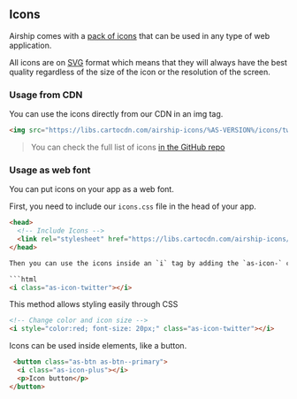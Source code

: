 ## Icons

Airship comes with a [pack of icons](https://cartodb.github.io/airship/packages/icons/examples/) that can be used in any type of web application.

All icons are on [SVG](https://en.wikipedia.org/wiki/Scalable_Vector_Graphics) format which means that they will always have the best quality regardless of the size of the icon or the resolution of the screen.

### Usage from CDN
You can use the icons directly from our CDN in an img tag.

```html
<img src="https://libs.cartocdn.com/airship-icons/%AS-VERSION%/icons/twitter.svg" alt="Twitter logo">
```

> You can check the full list of icons [in the GitHub repo](https://github.com/CartoDB/airship/tree/%AS-VERSION%/packages/icons/dist/icons)

### Usage as web font

You can put icons on your app as a web font.

First, you need to include our `icons.css` file in the head of your app.

```html
<head>
  <!-- Include Icons -->
  <link rel="stylesheet" href="https://libs.cartocdn.com/airship-icons/%AS-VERSION%/icons.css">
</head>

Then you can use the icons inside an `i` tag by adding the `as-icon-` class followed by the icon name you want to use.

```html
<i class="as-icon-twitter"></i>
```

This method allows styling easily through CSS

```html
<!-- Change color and icon size -->
<i style="color:red; font-size: 20px;" class="as-icon-twitter"></i>
```


Icons can be used inside elements, like a button.


```html
 <button class="as-btn as-btn--primary">
  <i class="as-icon-plus"></i>
  <p>Icon button</p>
</button>
```
